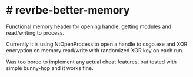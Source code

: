 <h1># revrbe-better-memory</h1>

Functional memory header for opening handle, getting modules and read/writing to process.

Currently it is using NtOpenProcess to open a handle to csgo.exe and XOR encryption on memory read/write with randomized XOR key on each run.

Was too bored to implement any actual cheat features, but tested with simple bunny-hop and it works fine.
